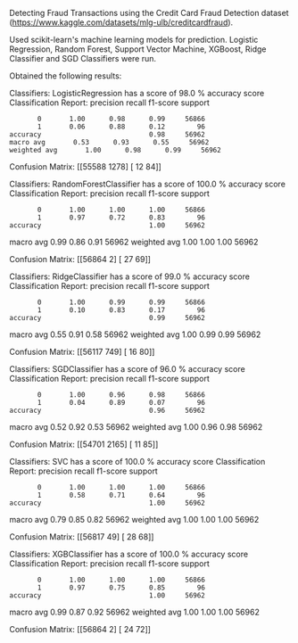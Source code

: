 Detecting Fraud Transactions using the Credit Card Fraud Detection dataset (https://www.kaggle.com/datasets/mlg-ulb/creditcardfraud).

Used scikit-learn's machine learning models for prediction. Logistic Regression, Random Forest, Support Vector Machine, XGBoost, Ridge Classifier and SGD Classifiers were run.


Obtained the following results:

Classifiers:  LogisticRegression has a score of 98.0 % accuracy score
Classification Report: 
               precision    recall  f1-score   support

           0       1.00      0.98      0.99     56866
           1       0.06      0.88      0.12        96
    accuracy                           0.98     56962
    macro avg       0.53      0.93      0.55     56962
    weighted avg       1.00      0.98      0.99     56962
  
  Confusion Matrix: 
   [[55588  1278]
   [   12    84]] 



Classifiers:  RandomForestClassifier has a score of 100.0 % accuracy score
Classification Report: 
               precision    recall  f1-score   support

           0       1.00      1.00      1.00     56866
           1       0.97      0.72      0.83        96
    accuracy                           1.00     56962
   macro avg       0.99      0.86      0.91     56962
weighted avg       1.00      1.00      1.00     56962

Confusion Matrix: 
 [[56864     2]
 [   27    69]] 



Classifiers:  RidgeClassifier has a score of 99.0 % accuracy score
Classification Report: 
               precision    recall  f1-score   support

           0       1.00      0.99      0.99     56866
           1       0.10      0.83      0.17        96
    accuracy                           0.99     56962
   macro avg       0.55      0.91      0.58     56962
weighted avg       1.00      0.99      0.99     56962

Confusion Matrix: 
 [[56117   749]
 [   16    80]] 



Classifiers:  SGDClassifier has a score of 96.0 % accuracy score
Classification Report: 
               precision    recall  f1-score   support

           0       1.00      0.96      0.98     56866
           1       0.04      0.89      0.07        96
    accuracy                           0.96     56962
   macro avg       0.52      0.92      0.53     56962
weighted avg       1.00      0.96      0.98     56962

Confusion Matrix: 
 [[54701  2165]
 [   11    85]] 



Classifiers:  SVC has a score of 100.0 % accuracy score
Classification Report: 
               precision    recall  f1-score   support

           0       1.00      1.00      1.00     56866
           1       0.58      0.71      0.64        96
    accuracy                           1.00     56962
   macro avg       0.79      0.85      0.82     56962
weighted avg       1.00      1.00      1.00     56962

Confusion Matrix: 
 [[56817    49]
 [   28    68]] 



Classifiers:  XGBClassifier has a score of 100.0 % accuracy score
Classification Report: 
               precision    recall  f1-score   support

           0       1.00      1.00      1.00     56866
           1       0.97      0.75      0.85        96
    accuracy                           1.00     56962
   macro avg       0.99      0.87      0.92     56962
weighted avg       1.00      1.00      1.00     56962

Confusion Matrix: 
 [[56864     2]
 [   24    72]] 
